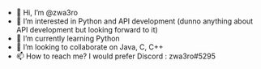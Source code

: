 - 👋 Hi, I’m @zwa3ro
- 👀 I’m interested in Python and API development (dunno anything about API development but looking forward to it)
- 🌱 I’m currently learning Python
- 💞️ I’m looking to collaborate on Java, C, C++
- 📫 How to reach me? I would prefer Discord : zwa3ro#5295

<!---
zwa3ro/zwa3ro is a ✨ special ✨ repository because its `README.md` (this file) appears on your GitHub profile.
You can click the Preview link to take a look at your changes.
--->
